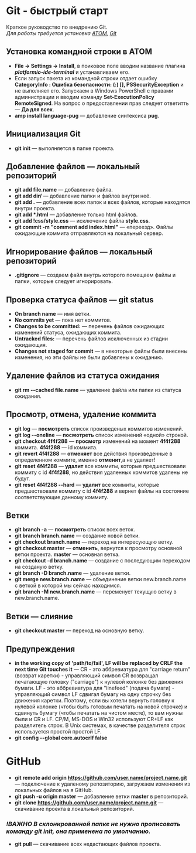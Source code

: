 # Git - быстрый старт
Краткое руководство по внедрению Git.  
_Для работы требуется установка [ATOM](https://atom.io/), [Git](https://git-scm.com/)_

## Установка командной строки в ATOM
- **File -> Settings -> Install**, в поиковое поле вводим название плагина _**platformio-ide-terminal**_ и устанавливаем его.
- Если запуск пакета из командной строки отдает ошибку **CategoryInfo : Ошибка безопасности: (:) [], PSSecurityException** и не выполняет его. Запускаем в Windows PowerShell с правами администрации и вводим команду **Set-ExecutionPolicy RemoteSigned**. На вопрос о предоставлении прав следует ответитть — **Да для всех**. 
- **amp install language-pug** — добавление синтексиса **pug**.

## Инициализация Git
- **git init** — выполняется в папке проекта.

## Добавление файлов — локальный репозиторий
- **git add file.name** — добавление файла.
- **git add dir/** — добавление папки и файлов внутри неё.
- **git add .** — добавление всех папок и всех файлов, которые находятся внутри проекта.
- **git add \*.html** — добавление только html файлов.
- **git add !css/style.css** — исключение файла **style.css**.
- **git commit -m "comment add index.html"** — «переезд». Файлы ожидающие коммита отправляются на локальный сервер.

## Игнорирование файлов — локальный репозиторий
- **.gitignore** — создаем файл внутрь которого помещаем файлы и папки, которые следует игнорировать.

## Проверка статуса файлов — git status
- **On branch name** — имя ветки.
- **No commits yet** — пока нет коммитов.
- **Changes to be committed:** — перечень файлов ожидающих изменений статуса, ожидающих коммита.
- **Untracked files:** — перечень файлов исключенных из стадии ожидающия.
- **Changes not staged for commit** — в некоторые файлы были внесены изменения, но эти файлы не были добавлены к ожиданию. 

## Удаление файлов из статуса ожидания
- **git rm --cached file.name** — удаление файла или папки из статуса ожидания.

## Просмотр, отмена, удаление коммита
- **git log** — **посмотреть** список произведеных коммитов изменений.
- **git log --oneline** — **посмотреть** список изменений «одной» строкой.
- **git checkout 4f4f288** — **просмотр** изменений на момент **4f4f288** коммита. **4f4f288** — id коммита.
- **git revert 4f4f288** — **отменяет** все действия произведенные в определенном коммите, именно **отменит**,а не удаляет!
- **git reset 4f4f288** — **удалит** все коммиты, которые предшествовали коммиту с id **4f4f288**, но действия удаленных коммитов удалены не будут.
- **git reset 4f4f288 --hard** — **удалит** все коммиты, которые предшествовали коммиту с id **4f4f288** и вернет файлы на состояние соответствующие данному коммиту.

## Ветки
- **git branch -a** — **посмотреть** список всех веток.
- **git branch branch.name** — создание новой ветки.
- **git checkout branch.name** — переход на интересующую ветку.
- **git checkout master** — **отменить**, вернутся к просмотру основной ветки проекта. **master** — основная ветка.
- **git checkout -d branch.name** — создание с последующим переходом на созданую ветку.
- **git branch -D branch.name** — удаление ветки.
- **git mеrge new.branch.name** — объединение ветки new.branch.name с веткой в которой мы сейчас находимся. 
- **git branch -M new.branch.name** — переменует текущую ветку в new.branch.name. 

## Ветки — слияние
- **git  checkout master** — переход на основную ветку.

## Предупреждения
- **in the working copy of 'path/to/fail', LF will be replaced by CRLF the next time Git touches it** — CR - это аббревиатура для "carriage return" (возврат каретки) - управляющий символ CR возвращал печатающую головку ("carriage") к нулевой колонке без движения бумаги. LF - это аббревиатура для "linefeed" (подача бумаги) - управляющий символ LF сдвигал бумагу на одну строчку без движения каретки. Поэтому, если вы хотели вернуть головку к нулевой колонке (чтобы быть готовым печатать на новой строчке) и сдвинуть бумагу (чтобы печатать на чистом месте), то вам нужны были и CR и LF. CP/M, MS-DOS и Win32 используют CR+LF как разделитель строк. В Unix системах, в качестве разделителя строк используется простой простой LF.
- **git config --global core.autocrlf false**

# GitHub
- **git remote add origin https://github.com/user.name/project.name.git** — подключение к удаленому репозиторию, загружаем изменения из локальных файлов на  я GitHub.
- **git push -u origin master** — добавление ветки **master** в репозиторий.
- **git clone https://github.com/user.name/project.name.git** — скачивание проекта в локальный репозиторий. 
### _!ВАЖНО В склонированной папке не нужно прописовать команду git init, она применена по умолчанию._ 
- **git pull** — скачивание всех недастающих файлов проекта. 
